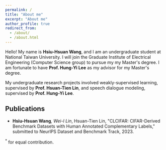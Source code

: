```yaml
---
permalink: /
title: "About me"
excerpt: "About me"
author_profile: true
redirect_from: 
  - /about/
  - /about.html
---
```


Hello! My name is **Hsiu-Hsuan Wang**, and I am an undergraduate student at National Taiwan University. I will join the Graduate Institute of Electrical Engineering (Computer Science group) to pursue my  my Master's degree. I am fortunate to have **Prof. Hung-Yi Lee** as my advisor for my Master's degree.

My undergraduate research projects involved weakly-supervised learning, supervised by **Prof. Hsuan-Tien Lin**, and speech dialogue modeling, supervised by **Prof. Hung-Yi Lee**.

Publications
---
- **Hsiu-Hsuan Wang**<sup>*</sup>, Wei-I Lin<sup>*</sup>, Hsuan-Tien Lin, "CLCIFAR: CIFAR-Derived Benchmark Datasets with Human Annotated Complementary Labels," submitted to NeurIPS Dataset and Benchmark Track, 2023.

<sup>*</sup> for equal contribution.